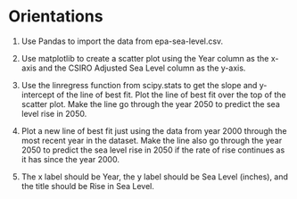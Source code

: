 # Orientations

1. Use Pandas to import the data from epa-sea-level.csv.

2. Use matplotlib to create a scatter plot using the Year column as the x-axis and the CSIRO Adjusted Sea Level column as the y-axis.

3. Use the linregress function from scipy.stats to get the slope and y-intercept of the line of best fit. Plot the line of best fit over the top of the scatter plot. Make the line go through the year 2050 to predict the sea level rise in 2050.

4. Plot a new line of best fit just using the data from year 2000 through the most recent year in the dataset. Make the line also go through the year 2050 to predict the sea level rise in 2050 if the rate of rise continues as it has since the year 2000.

5. The x label should be Year, the y label should be Sea Level (inches), and the title should be Rise in Sea Level.